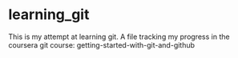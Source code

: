 # learning_git
This is my attempt at learning git. A file tracking my progress in the coursera git course: getting-started-with-git-and-github
